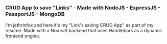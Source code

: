 ### CRUD App to save "Links" - Made with NodeJS - ExpressJS - PassportJS - MongoDB

I'm jethrinfox and here it's my "Link's saving CRUD App" as part of my resume.
Made with a NodeJS backend that uses Handlebars as a dynamic frontend engine.
